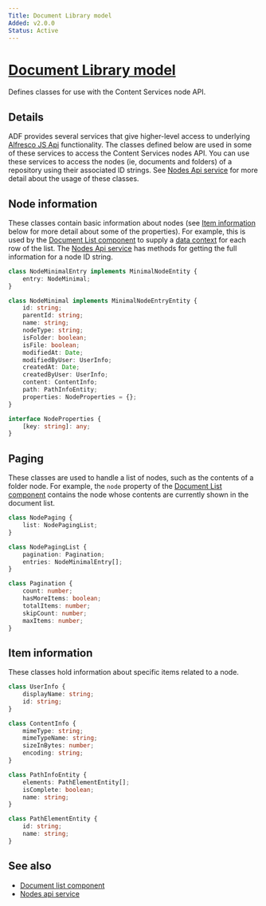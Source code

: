 ```yaml
---
Title: Document Library model
Added: v2.0.0
Status: Active
---
```


# [Document Library model](../../lib/content-services/document-list/models/document-library.model.ts "Defined in document-library.model.ts")

Defines classes for use with the Content Services node API.

## Details

ADF provides several services that give higher-level access to
underlying [Alfresco JS Api](../core/alfresco-api.service.md) functionality.
The classes defined below are used in some of these services to access
the Content Services nodes API. You can use these services to access
the nodes (ie, documents and folders) of a repository using their
associated ID strings. See [Nodes Api service](../core/nodes-api.service.md)
for more detail about the usage of these classes.

## Node information

These classes contain basic information about nodes (see
[Item information](#item-information) below for more detail
about some of the properties). For example, this is used by the
[Document List component](document-list.component.md) to supply
a [data context](document-list.component.md#underlying-node-object)
for each row of the list. The [Nodes Api service](../core/nodes-api.service.md)
has methods for getting the full information for a node ID string.

```ts
class NodeMinimalEntry implements MinimalNodeEntity {
    entry: NodeMinimal;
}

class NodeMinimal implements MinimalNodeEntryEntity {
    id: string;
    parentId: string;
    name: string;
    nodeType: string;
    isFolder: boolean;
    isFile: boolean;
    modifiedAt: Date;
    modifiedByUser: UserInfo;
    createdAt: Date;
    createdByUser: UserInfo;
    content: ContentInfo;
    path: PathInfoEntity;
    properties: NodeProperties = {};
}

interface NodeProperties {
    [key: string]: any;
}
```

## Paging

These classes are used to handle a list of nodes, such as the
contents of a folder node. For example, the `node` property of
the [Document List component](document-list.component.md) contains
the node whose contents are currently shown in the document list.

```ts
class NodePaging {
    list: NodePagingList;
}

class NodePagingList {
    pagination: Pagination;
    entries: NodeMinimalEntry[];
}

class Pagination {
    count: number;
    hasMoreItems: boolean;
    totalItems: number;
    skipCount: number;
    maxItems: number;
}
```

## Item information

These classes hold information about specific items related to
a node.

```ts
class UserInfo {
    displayName: string;
    id: string;
}

class ContentInfo {
    mimeType: string;
    mimeTypeName: string;
    sizeInBytes: number;
    encoding: string;
}

class PathInfoEntity {
    elements: PathElementEntity[];
    isComplete: boolean;
    name: string;
}

class PathElementEntity {
    id: string;
    name: string;
}
```

<!-- Don't edit the See also section. Edit seeAlsoGraph.json and run config/generateSeeAlso.js -->

<!-- seealso start -->

## See also

-   [Document list component](document-list.component.md)
-   [Nodes api service](../core/nodes-api.service.md)
    <!-- seealso end -->
